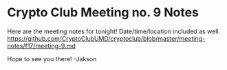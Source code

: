 # Crypto Club Meeting no. 9 Notes
Here are the meeting notes for tonight! Date/time/location included as well. https://github.com/CryptoClubUMD/cryptoclub/blob/master/meeting-notes/f17/meeting-9.md

Hope to see you there!
-Jakson
